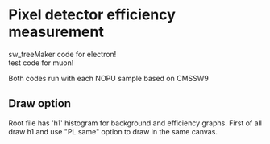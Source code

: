 Pixel detector efficiency measurement
=====================================

sw\_treeMaker code for electron!
<br>
test code for muon!
<br>

Both codes run with each NOPU sample based on CMSSW9 <br>

## Draw option
Root file has 'h1' histogram for background and efficiency graphs.
First of all draw h1 and use "PL same" option to draw in the same canvas.
